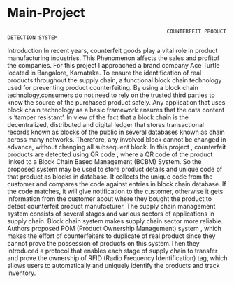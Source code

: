 # Main-Project
                                                       COUNTERFEIT PRODUCT DETECTION SYSTEM
Introduction
  In recent years, counterfeit goods play a vital role in product manufacturing industries. This Phenomenon affects the sales and profitof the companies. For this project I approached a brand company Ace Turtle located in Bangalore, Karnataka. To ensure the identification of real products throughout the supply chain, a functional block chain technology used for preventing product counterfeiting. By using a block chain technology,consumers do not need to rely on the trusted third parties to know the source of the purchased product safely. Any application that uses block chain technology as a basic framework ensures that the data content is ‘tamper resistant’. In view of the fact that a block chain is the decentralized, distributed and digital ledger that stores transactional records known as blocks of the public in several databases known as chain across many networks. Therefore, any involved block cannot be changed in advance, without changing all subsequent block. In this project , counterfeit products are detected using QR code , where a QR code of the product linked to a Block Chain Based Management (BCBM) System. So the proposed system may be used to store product details and unique code of that product as blocks in database. It collects the unique code from the customer and compares the code against entries in block chain database. If the code matches, it will give notification to the customer, otherwise it gets information from the customer about where they bought the product to detect counterfeit product manufacturer. The supply chain management system consists of several stages and various sectors of applications in supply chain. Block chain system makes supply chain sector more reliable. Authors proposed POM (Product Ownership Management) system , which makes the effort of counterfeiters to duplicate of real product since they cannot prove the possession of products on this system.Then they introduced a protocol that enables each stage of supply chain to transfer and prove the ownership of RFID (Radio Frequency Identification) tag, which allows users to automatically and uniquely identify the products and track inventory.
  
